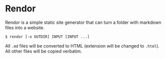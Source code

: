 # Rendor

Rendor is a simple static site generator that can turn a folder with markdown
files into a website.

    $ rendor [-o OUTDIR] INPUT [INPUT ...]

All `.md` files will be converted to HTML (extension will be changed to
`.html`). All other files will be copied verbatim.
